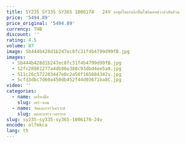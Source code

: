 ```yaml
---
title: SY235 SY335 SY365 1006178   24V รถขุดไฮดรอลิกปั๊มโซลินอยด์วาล์วสัดส่วน
price: '5494.89'
price_original: '5494.89'
currency: THB
discount: ''
rating: 4.5
volume: 87
image: Sb444b428d1b247ec8fc31f4b4799d99fB.jpg
images:
  - Sb444b428d1b247ec8fc31f4b4799d99fB.jpg
  - S2fc28901277a4db98e388c93dbd4ee5a8.jpg
  - S11c26c572203447e8c2a56f165684342s.jpg
  - Scfd3dbc7d60a450db452f44d03671ba8C.jpg
video: ''
categories:
  - name: เครื่องมือ
    slug: เคร-องม
  - name: วัดและการวิเคราะห์
    slug: ดและการว-เคราะห
slug: sy235-sy335-sy365-1006178-24v
encode: olfmkca
lang: th
---
```

  